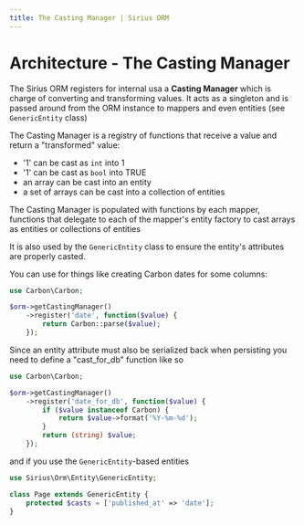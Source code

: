 ```yaml
---
title: The Casting Manager | Sirius ORM
---
```


# Architecture - The Casting Manager

The Sirius ORM registers for internal usa a **Casting Manager** which is charge of converting and transforming values. It acts as a singleton and is passed around from the ORM instance to mappers and even entities (see `GenericEntity` class)

The Casting Manager is a registry of functions that receive a value and return a "transformed" value:

- '1' can be cast as `int` into 1
- '1' can be cast as `bool` into TRUE
- an array can be cast into an entity
- a set of arrays can be cast into a collection of entities

The Casting Manager is populated with functions by each mapper, functions that delegate to each of the mapper's entity factory to cast arrays as entities or collections of entities

It is also used by the `GenericEntity` class to ensure the entity's attributes are properly casted.

You can use for things like creating Carbon dates for some columns:

```php
use Carbon\Carbon;

$orm->getCastingManager()
    ->register('date', function($value) {
        return Carbon::parse($value);
    });
```

Since an entity attribute must also be serialized back when persisting you need to define a "cast_for_db" function like so
```php
use Carbon\Carbon;

$orm->getCastingManager()
    ->register('date_for_db', function($value) {
        if ($value instanceof Carbon) {
            return $value->format('%Y-%m-%d');
        }
        return (string) $value;
    });
```



and if you use the `GenericEntity`-based entities

```php
use Sirius\Orm\Entity\GenericEntity;

class Page extends GenericEntity {
    protected $casts = ['published_at' => 'date'];
}




```